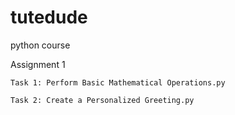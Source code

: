 # tutedude
python course

Assignment 1 

    Task 1: Perform Basic Mathematical Operations.py

    Task 2: Create a Personalized Greeting.py
